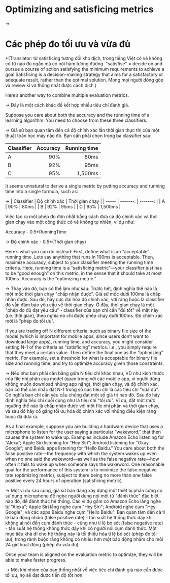 # Optimizing and satisficing metrics

->
# Các phép đo tối ưu và vừa đủ

*(Translator: từ satisficing tương đối khó dịch, trong tiếng Việt có vẻ không có từ nào đủ ngắn mà có nội hàm tương đương. 
"satisfise"  = decide on and pursue a course of action satisfying the minimum requirements to achieve a goal
Satisficing is a decision-making strategy that aims for a satisfactory or adequate result, rather than the optimal solution.
Mong mọi người đóng góp và review kĩ và thống nhất được cách dịch.)

Here’s another way to combine multiple evaluation metrics.

->
Đây là một cách khác để kết hợp nhiều tiêu chí đánh giá.

Suppose you care about both the accuracy and the running time of a learning algorithm. You need to choose from these three classifiers:

->
Giả sử bạn quan tâm đến cả độ chính xác lẫn thời gian thực thi của một thuật toán học máy nào đó. Bạn cần phải chọn trong ba classifier sau:

| Classifier  | Accuracy | Running time |
| ----- | -------: | -------: |
| A  | 90%  | 80ms |
| B  | 92%  | 95ms |
| C  | 95%  | 1,500ms |

It seems unnatural to derive a single metric by putting accuracy and running time into a single formula, such as:

->
| Classifier  | Độ chính xác | Thời gian chạy |
| ----- | -------: | -------: |
| A  | 90%  | 80ms |
| B  | 92%  | 95ms |
| C  | 95%  | 1,500ms |

Việc tạo ra một phép đo đơn nhất bằng cách đưa cả độ chính xác và thời gian chạy vào một công thức có vẻ không tự nhiên, ví dụ như:


Accuracy - 0.5*RunningTime

->
Độ chính xác - 0.5*(Thời gian chạy)

Here’s what you can do instead: First, define what is an “acceptable” running time. Lets say anything that runs in 100ms is acceptable. Then, maximize accuracy, subject to your classifier meeting the running time criteria. Here, running time is a “satisficing metric”—your classifier just has to be “good enough” on this metric, in the sense that it should take at most 100ms. Accuracy is the “optimizing metric.”

->
Thay vào đó, bạn có thể làm như sau: Trước hết, định nghĩa thế nào là một mốc thời gian chạy "chấp nhận được". Giả sử mốc dưới 100ms là chấp nhận được. Sau đó, hãy cực đại hóa độ chính xác, với ràng buộc là classifier đó vẫn đảm bảo yêu cầu về thời gian chạy. Ở đây, thời gian chạy là một "phép đo đủ đạt yêu cầu" - classifier của bạn chỉ cần "đủ tốt" về mặt này (i.e. thời gian), theo nghĩa nó chỉ được phép chạy dưới 100ms. Độ chính xác mới là "phép đo tối ưu".

If you are trading off N different criteria, such as binary file size of the model (which is important for mobile apps, since users don’t want to download large apps), running time, and accuracy, you might consider setting N-1 of the criteria as “satisficing” metrics. I.e., you simply require that they meet a certain value. Then define the final one as the “optimizing” metric. For example, set a threshold for what is acceptable for binary file size and running time, and try to optimize accuracy given those constraints.

->
Nếu như bạn phải cân bằng giữa N tiêu chí khác nhau, VD như kích thước của file nhị phân của model (quan trọng với các mobile app, vì người dùng không muốn download những app nặng), thời gian chạy, và độ chính xác, bạn có thể cân nhắc đặt N-1 trong số các tiêu chí là các tiêu chí "vừa đủ". Có nghĩa bạn chỉ cần yêu cầu chúng đạt một số giá trị nào đó. Sau đó hãy định nghĩa tiêu chí cuối cùng như là tiêu chí "tối ưu". Ví dụ, đặt một mức ngưỡng thế nào là chấp nhận được với một file nhị phân và thời gian chạy, và sau đó hãy cố gắng tối ưu hóa độ chính xác với những điều kiện ràng buọc đã đưa ra.

As a final example, suppose you are building a hardware device that uses a microphone to listen for the user saying a particular “wakeword,” that then causes the system to wake up. Examples include Amazon Echo listening for “Alexa”; Apple Siri listening for “Hey Siri”; Android listening for “Okay Google”; and Baidu apps listening for “Hello Baidu.” You care about both the false positive rate—the frequency with which the system wakes up even when no one said the wakeword—as well as the false negative rate—how often it fails to wake up when someone says the wakeword. One reasonable goal for the performance of this system is to minimize the false negative rate (optimizing metric), subject to there being no more than one false positive every 24 hours of operation (satisficing metric).

->
Một ví dụ sau cùng, giả sử bạn đang xây dựng một thiết bị phần cứng có sử dụng microphone để nghe người dùng nói một từ "đánh thức" đặc biệt nào đó, để đánh thức hệ thống. Các ví dụ gồm có Amazon Echo lắng nghe từ "Alexa"; Apple Siri lắng nghe cụm "Hey Siri"; Android nghe cụm "Hey Google"; và các apps Baidu nghe cụm "Hello Baidu". Bạn quan tâm đến cả tỉ lệ báo động nhầm (false positive rate) - tần suất hệ thống thức dậy khi không ai nói đến cụm đánh thức - cũng như tỉ lệ bỏ sót (false negative rate) - tần suất hệ thống không thức dậy khi có người nói cụm đánh thức. Một mục tiêu khả dĩ cho hệ thống này là tối thiểu hóa tỉ lệ bỏ sót (phép đo tối ưu), trong rành buộc rằng không có nhiều hơn một báo động nhầm cho mỗi 24 giờ hoạt động (phép đo vừa đủ)

Once your team is aligned on the evaluation metric to optimize, they will be able to make faster progress.

->
Một khi nhóm của bạn thống nhất về việc tiêu chí đánh giá nào cần được tối ưu, họ sẽ đạt được tiến độ tốt hơn.

